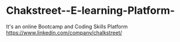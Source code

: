 # Chakstreet--E-learning-Platform-
It's an online Bootcamp and Coding Skills Platform 
https://www.linkedin.com/company/chalkstreet/
